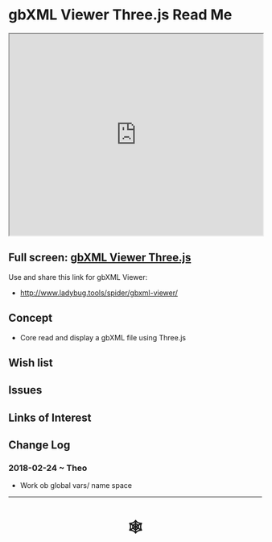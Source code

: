 <span style=display:none; >[You are now in a GitHub source code view - click this link to view Read Me file as a web page](http://www.ladybug.tools/spider/index.html#gbxml-viewer/r10-4/gv-thr/README.md "View file as a web page." ) </span>

# gbXML Viewer Three.js Read Me


<iframe class=iframeReadMe src=http://www.ladybug.tools/spider/gbxml-viewer/r10-4/gv-hr/gv-thr.html width=100% height=400px >Iframes are not displayed on github.com</iframe>


## Full screen: [gbXML Viewer Three.js ]( http://www.ladybug.tools/spider/gbxml-viewer/r10-4/gv-thr/gv-thr.html )

Use and share this link for gbXML Viewer:

* <http://www.ladybug.tools/spider/gbxml-viewer/>


## Concept

* Core read and display a gbXML file using Three.js

## Wish list



## Issues



## Links of Interest



## Change Log

### 2018-02-24 ~ Theo

* Work ob global vars/ name space

***

# <center title="hello!" ><a href=javascript:window.scrollTo(0,0); style=text-decoration:none; > &#x1f578; </a></center>



